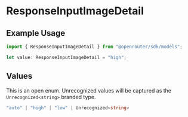 # ResponseInputImageDetail

## Example Usage

```typescript
import { ResponseInputImageDetail } from "@openrouter/sdk/models";

let value: ResponseInputImageDetail = "high";
```

## Values

This is an open enum. Unrecognized values will be captured as the `Unrecognized<string>` branded type.

```typescript
"auto" | "high" | "low" | Unrecognized<string>
```